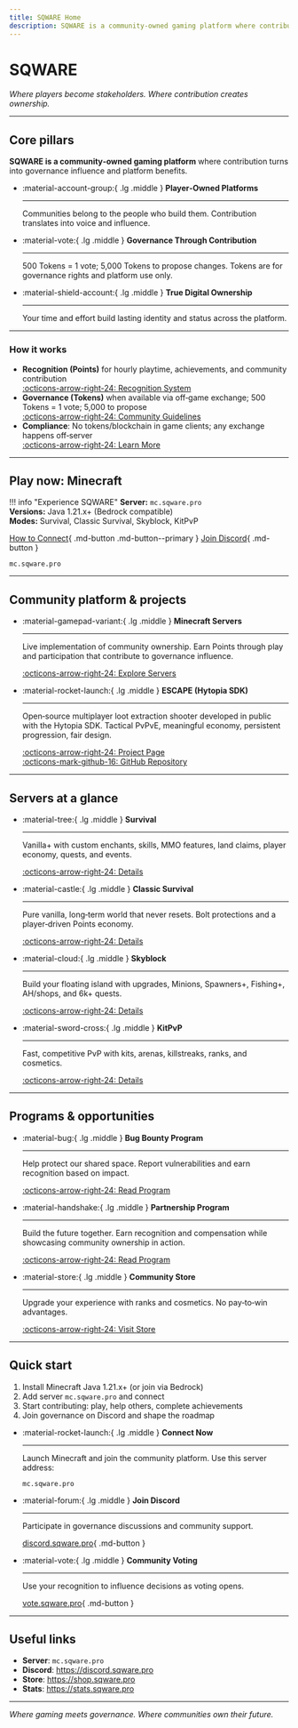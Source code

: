 ```yaml
---
title: SQWARE Home
description: SQWARE is a community‑owned gaming platform where contribution creates ownership and governance influence.
---
```


# SQWARE

*Where players become stakeholders. Where contribution creates ownership.*

---

## Core pillars

**SQWARE is a community‑owned gaming platform** where contribution turns into governance influence and platform benefits.

<div class="grid cards" markdown>

-   :material-account-group:{ .lg .middle } **Player‑Owned Platforms**

    ---

    Communities belong to the people who build them. Contribution translates into voice and influence.

-   :material-vote:{ .lg .middle } **Governance Through Contribution**

    ---

    500 Tokens = 1 vote; 5,000 Tokens to propose changes. Tokens are for governance rights and platform use only.

-   :material-shield-account:{ .lg .middle } **True Digital Ownership**

    ---

    Your time and effort build lasting identity and status across the platform.

</div>

---

### How it works

- **Recognition (Points)** for hourly playtime, achievements, and community contribution  
  [:octicons-arrow-right-24: Recognition System](rewards.md)
- **Governance (Tokens)** when available via off‑game exchange; 500 Tokens = 1 vote; 5,000 to propose  
  [:octicons-arrow-right-24: Community Guidelines](servers/rules.md)
- **Compliance**: No tokens/blockchain in game clients; any exchange happens off‑server  
  [:octicons-arrow-right-24: Learn More](rewards.md)

---

## Play now: Minecraft

!!! info "Experience SQWARE"
    **Server:** `mc.sqware.pro`  
    **Versions:** Java 1.21.x+ (Bedrock compatible)  
    **Modes:** Survival, Classic Survival, Skyblock, KitPvP

[How to Connect](games/index.md){ .md-button .md-button--primary }
[Join Discord](https://discord.sqware.pro){ .md-button }

```text
mc.sqware.pro
```

---

## Community platform & projects

<div class="grid cards" markdown>

-   :material-gamepad-variant:{ .lg .middle } **Minecraft Servers**

    ---

    Live implementation of community ownership. Earn Points through play and participation that contribute to governance influence.

    [:octicons-arrow-right-24: Explore Servers](games/index.md)

-   :material-rocket-launch:{ .lg .middle } **ESCAPE (Hytopia SDK)**

    ---

    Open‑source multiplayer loot extraction shooter developed in public with the Hytopia SDK. Tactical PvPvE, meaningful economy, persistent progression, fair design.

    [:octicons-arrow-right-24: Project Page](games/escape.md)  
    [:octicons-mark-github-16: GitHub Repository](https://github.com/SQ-WARE/ESCAPE)

</div>

---

## Servers at a glance

<div class="grid cards" markdown>

-   :material-tree:{ .lg .middle } **Survival**

    ---

    Vanilla+ with custom enchants, skills, MMO features, land claims, player economy, quests, and events.

    [:octicons-arrow-right-24: Details](servers/survival.md)

-   :material-castle:{ .lg .middle } **Classic Survival**

    ---

    Pure vanilla, long‑term world that never resets. Bolt protections and a player‑driven Points economy.

    [:octicons-arrow-right-24: Details](servers/classic-survival.md)

-   :material-cloud:{ .lg .middle } **Skyblock**

    ---

    Build your floating island with upgrades, Minions, Spawners+, Fishing+, AH/shops, and 6k+ quests.

    [:octicons-arrow-right-24: Details](servers/skyblock.md)

-   :material-sword-cross:{ .lg .middle } **KitPvP**

    ---

    Fast, competitive PvP with kits, arenas, killstreaks, ranks, and cosmetics.

    [:octicons-arrow-right-24: Details](servers/kitpvp.md)

</div>

---

## Programs & opportunities

<div class="grid cards" markdown>

-   :material-bug:{ .lg .middle } **Bug Bounty Program**

    ---

    Help protect our shared space. Report vulnerabilities and earn recognition based on impact.

    [:octicons-arrow-right-24: Read Program](bugs.md)

-   :material-handshake:{ .lg .middle } **Partnership Program**

    ---

    Build the future together. Earn recognition and compensation while showcasing community ownership in action.

    [:octicons-arrow-right-24: Read Program](partners.md)

-   :material-store:{ .lg .middle } **Community Store**

    ---

    Upgrade your experience with ranks and cosmetics. No pay‑to‑win advantages.

    [:octicons-arrow-right-24: Visit Store](store.md)

</div>

---


## Quick start

1. Install Minecraft Java 1.21.x+ (or join via Bedrock)  
2. Add server `mc.sqware.pro` and connect  
3. Start contributing: play, help others, complete achievements  
4. Join governance on Discord and shape the roadmap

<div class="grid cards" markdown>

-   :material-rocket-launch:{ .lg .middle } **Connect Now**

    ---

    Launch Minecraft and join the community platform. Use this server address:

    ```text
    mc.sqware.pro
    ```

-   :material-forum:{ .lg .middle } **Join Discord**

    ---

    Participate in governance discussions and community support.

    [discord.sqware.pro](https://discord.sqware.pro){ .md-button }

-   :material-vote:{ .lg .middle } **Community Voting**

    ---

    Use your recognition to influence decisions as voting opens.

    [vote.sqware.pro](https://vote.sqware.pro){ .md-button }

</div>

---

## Useful links

- **Server**: `mc.sqware.pro`  
- **Discord**: <https://discord.sqware.pro>  
- **Store**: <https://shop.sqware.pro>  
- **Stats**: <https://stats.sqware.pro>

---

*Where gaming meets governance. Where communities own their future.*


